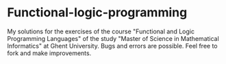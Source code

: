 # Functional-logic-programming
My solutions for the exercises of the course "Functional and Logic Programming Languages" of the study "Master of Science in Mathematical Informatics" at Ghent University. Bugs and errors are possible. Feel free to fork and make improvements.
